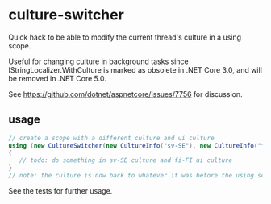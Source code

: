 # culture-switcher

Quick hack to be able to modify the current thread's culture in a using scope.

Useful for changing culture in background tasks since IStringLocalizer.WithCulture is marked as obsolete in .NET Core 3.0, and will be removed in .NET Core 5.0.

See https://github.com/dotnet/aspnetcore/issues/7756 for discussion.

## usage

```c#
// create a scope with a different culture and ui culture
using (new CultureSwitcher(new CultureInfo("sv-SE"), new CultureInfo("fi-FI")))
{
   // todo: do something in sv-SE culture and fi-FI ui culture
}
// note: the culture is now back to whatever it was before the using scope
```

See the tests for further usage.
